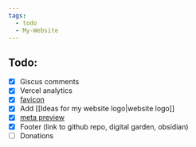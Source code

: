```yaml
---
tags:
  - todo
  - My-Website
---
```

## Todo:

- [x] Giscus comments
- [x] Vercel analytics
- [x] [favicon](https://dg-docs.ole.dev/getting-started/04-appearance-settings/#favicon)
- [x] Add [[Ideas for my website logo|website logo]]
- [x] [meta preview](https://dg-docs.ole.dev/advanced/note-specific-settings/#metatags)
- [x] Footer (link to github repo, digital garden, obsidian)
- [ ] Donations